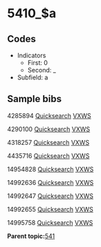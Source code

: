 # 5410\_$a

## Codes

-   Indicators
    -   First: 0
    -   Second: \_
-   Subfield: a

## Sample bibs

4285894 [Quicksearch](https://search.library.yale.edu/catalog/4285894) [VXWS](http://prodorbis.library.yale.edu:7014/vxws/GetHoldingsService?bibId=4285894)

4290100 [Quicksearch](https://search.library.yale.edu/catalog/4290100) [VXWS](http://prodorbis.library.yale.edu:7014/vxws/GetHoldingsService?bibId=4290100)

4318257 [Quicksearch](https://search.library.yale.edu/catalog/4318257) [VXWS](http://prodorbis.library.yale.edu:7014/vxws/GetHoldingsService?bibId=4318257)

4435716 [Quicksearch](https://search.library.yale.edu/catalog/4435716) [VXWS](http://prodorbis.library.yale.edu:7014/vxws/GetHoldingsService?bibId=4435716)

14954828 [Quicksearch](https://search.library.yale.edu/catalog/14954828) [VXWS](http://prodorbis.library.yale.edu:7014/vxws/GetHoldingsService?bibId=14954828)

14992636 [Quicksearch](https://search.library.yale.edu/catalog/14992636) [VXWS](http://prodorbis.library.yale.edu:7014/vxws/GetHoldingsService?bibId=14992636)

14992647 [Quicksearch](https://search.library.yale.edu/catalog/14992647) [VXWS](http://prodorbis.library.yale.edu:7014/vxws/GetHoldingsService?bibId=14992647)

14992655 [Quicksearch](https://search.library.yale.edu/catalog/14992655) [VXWS](http://prodorbis.library.yale.edu:7014/vxws/GetHoldingsService?bibId=14992655)

14995758 [Quicksearch](https://search.library.yale.edu/catalog/14995758) [VXWS](http://prodorbis.library.yale.edu:7014/vxws/GetHoldingsService?bibId=14995758)

**Parent topic:**[541](../../tags/541/541.md)

